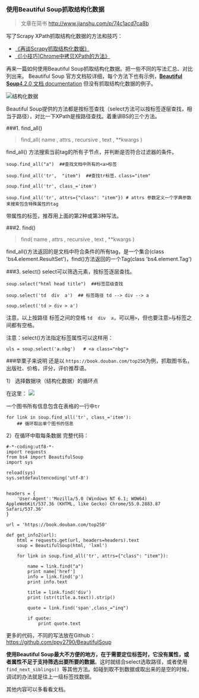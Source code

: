 ### 使用Beautiful Soup抓取结构化数据
> 文章在简书 http://www.jianshu.com/p/74c1acd7ca8b

写了Scrapy XPath抓取结构化数据的方法和技巧：
* [《再谈Scrapy抓取结构化数据》](http://www.jianshu.com/p/3d52e6046782)
* [《[小技巧]Chrome中拷贝XPath的方法》](http://www.jianshu.com/p/7408d3d3dcac)

再来一篇如何使用Beautiful Soup抓取结构化数据。把一些不同的写法汇总、对比列出来。
Beautiful Soup 官方文档较详细，每个方法下也有示例，[**Beautiful Soup**4.2.0 文档 documentation](https://www.crummy.com/software/BeautifulSoup/bs4/doc/index.zh.html)
但没有抓取结构化数据的例子。

![结构化数据](http://upload-images.jianshu.io/upload_images/938707-86ea88593eb762b1.png?imageMogr2/auto-orient/strip%7CimageView2/2/w/1240)


Beautiful Soup提供的方法都是按标签查找（select方法可以按标签逐层查找，相当于路径），对比一下XPath是按路径查找。着重讲BS的三个方法。

###1. find_all()
> find_all( name , attrs , recursive , text , **kwargs )

find_all() 方法搜索当前tag的所有子节点，并判断是否符合过滤器的条件。

```
soup.find_all("a")  ##查找文档中所有的<a>标签

```

```
soup.find_all('tr',  "item")  ##查找tr标签，class="item"

soup.find_all('tr', class_='item') 

soup.find_all('tr', attrs={"class": "item"}) # attrs 参数定义一个字典参数来搜索包含特殊属性的tag
```

带属性的标签，推荐用上面的第2种或第3种写法。


###2. find()
>find( name , attrs , recursive , text , **kwargs )

find_all()方法返回的是文档中符合条件的所有tag，是一个集合(class 'bs4.element.ResultSet')，find()方法返回的一个Tag(class 'bs4.element.Tag')


###3. select()
select可以筛选元素，按标签逐层查找。

```
soup.select("html head title")  ##标签层级查找

soup.select('td  div  a')  ## 标签路径 td --> div --> a

soup.select('td > div > a') 

```

注意，以上按路径 标签之间的空格 `td  div  a`，可以用`>`，但也要注意`>`与标签之间都有空格。

注意：select()方法指定标签属性可以这样用：
```
uls = soup.select('a.nbg')   # <a class="nbg">
```

###举栗子来说明
还是以 `https://book.douban.com/top250`为例，抓取图书名，出版社、价格，评分，评价推荐语。

1） 选择数据块（结构化数据）的循环点

在这里：
![](http://upload-images.jianshu.io/upload_images/938707-7f2f4cd6d1dc86b2.png?imageMogr2/auto-orient/strip%7CimageView2/2/w/1240)


一个图书所有信息包含在表格的一行中`tr`

```
for link in soup.find_all('tr', class_='item'):
    ## 循环取出单个图书的信息
```

2）在循环中取每条数据
完整代码：

```
#-*-coding:utf8-*-
import requests
from bs4 import BeautifulSoup
import sys

reload(sys)
sys.setdefaultencoding('utf-8')


headers = {
    'User-Agent':'Mozilla/5.0 (Windows NT 6.1; WOW64) AppleWebKit/537.36 (KHTML, like Gecko) Chrome/55.0.2883.87 Safari/537.36'
}

url = 'https://book.douban.com/top250'

def get_info2(url):
    html = requests.get(url, headers=headers).text
    soup = BeautifulSoup(html, 'lxml')

    for link in soup.find_all('tr', attrs={"class": "item"}):

        name = link.find("a")
        print name['href']
        info = link.find('p')
        print info.text

        title = link.find('div')
        print (str(title.a.text)).strip()

        quote = link.find('span',class_="inq")

        if quote:
            print quote.text
```


更多的代码，不同的写法放在Github：https://github.com/ppy2790/BeautifulSoup


**使用Beautiful Soup最大不方便的地方，在于需要定位标签时，它没有属性，或者属性不足于支持筛选出要所要的数据**。这时就结合select选取路径，或者使用`find_next_siblings() `等其他方法。如碰到取不到数据或取出来的是空的时候，调试的办法就是往上一级标签找数据。

其他内容可以多看看文档。
